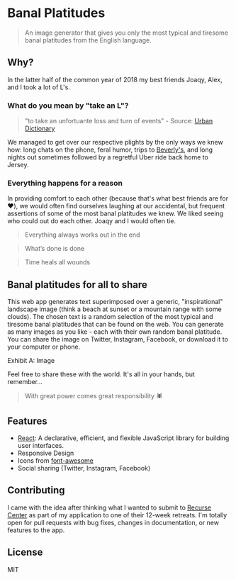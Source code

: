 # Banal Platitudes
>An image generator that gives you only the most typical and tiresome banal platitudes from the English language.

## Why? 

In the latter half of the common year of 2018 my best friends Joaqy, Alex, and I took a lot of L's.

### What do you mean by "take an L"?
>"to take an unfortuante loss and turn of events" - Source: [Urban Dictionary](https://www.urbandictionary.com/define.php?term=took%20an%20L)

We managed to get over our respective plights by the only ways we knew how: long chats on the phone, feral humor, trips to [Beverly's](http://beverlys.nyc/), and long nights out sometimes followed by a regretful Uber ride back home to Jersey.

### Everything happens for a reason

In providing comfort to each other (because that's what best friends are for ❤️), we would often find ourselves laughing at our accidental, but frequent assertions of some of the most banal platitudes we knew. We liked seeing who could out do each other. Joaqy and I would often tie.

>Everything always works out in the end

>What’s done is done

>Time heals all wounds

## Banal platitudes for all to share

This web app generates text superimposed over a generic, "inspirational" landscape image (think a beach at sunset or a mountain range with some clouds). The chosen text is a random selection of the most typical and tiresome banal platitudes that can be found on the web. You can generate as many images as you like - each with their own random banal platitude. You can share the image on Twitter, Instagram, Facebook, or download it to your computer or phone.

Exhibit A: Image 

Feel free to share these with the world. It's all in your hands, but remember...

>With great power comes great responsibility 🕷

## Features
- [React](https://github.com/facebook/react): A declarative, efficient, and flexible JavaScript library for building user interfaces. 
- Responsive Design
- Icons from [font-awesome](https://fontawesome.com/)
- Social sharing (Twitter, Instagram, Facebook)


## Contributing

I came with the idea after thinking what I wanted to submit to [Recurse Center](https://recurse.com) as part of my application to one of their 12-week retreats. I'm totally open for pull requests with bug fixes, changes in documentation, or new features to the app.

## License

MIT

